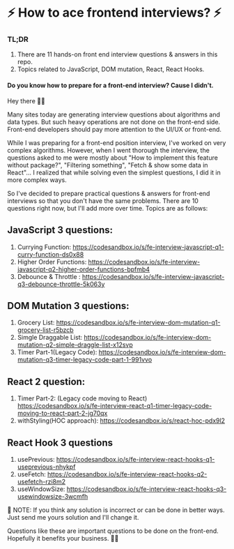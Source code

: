 # ⚡️ How to ace frontend interviews? ⚡️


### TL;DR
1. There are 11 hands-on front end interview questions & answers in this repo. 
2. Topics related to JavaScript, DOM mutation, React, React Hooks. 

#### Do you know how to prepare for a front-end interview? Cause I didn't.

Hey there 👋🏻

Many sites today are generating interview questions about algorithms and data types. But such heavy operations are not done on the front-end side. Front-end developers should pay more attention to the UI/UX or front-end.

While I was preparing for a front-end position interview, I've worked on very complex algorithms. However, when I went thorough the interview, the questions asked to me were mostly about "How to implement this feature without package?", "Filtering something", "Fetch & show some data in React"... I realized that while solving even the simplest questions, I did it in more complex ways.

So I've decided to prepare practical questions & answers for front-end interviews so that you don't have the same problems. There are 10 questions right now, but I'll add more over time. Topics are as follows:


## JavaScript 3 questions:

1. Currying Function: https://codesandbox.io/s/fe-interview-javascript-q1-curry-function-ds0x88
2. Higher Order Functions: https://codesandbox.io/s/fe-interview-javascript-q2-higher-order-functions-bpfmb4
3. Debounce & Throttle : https://codesandbox.io/s/fe-interview-javascript-q3-debounce-throttle-5k063y

## DOM Mutation 3 questions:

1. Grocery List: https://codesandbox.io/s/fe-interview-dom-mutation-q1-grocery-list-r5bzcb
2. Simgle Draggable List: https://codesandbox.io/s/fe-interview-dom-mutation-q2-simple-draggle-list-x12svp
3. Timer Part-1(Legacy Code):  https://codesandbox.io/s/fe-interview-dom-mutation-q3-timer-legacy-code-part-1-991vvo 

## React 2 question: 

1. Timer Part-2: (Legacy code moving to React) https://codesandbox.io/s/fe-interview-react-q1-timer-legacy-code-moving-to-react-part-2-jg70qx
2. withStyling(HOC approach): https://codesandbox.io/s/react-hoc-pdx9l2

## React Hook 3 questions
1. usePrevious: https://codesandbox.io/s/fe-interview-react-hooks-q1-useprevious-nhykpf
2. useFetch: https://codesandbox.io/s/fe-interview-react-hooks-q2-usefetch-rzi8m2
3. useWindowSize: https://codesandbox.io/s/fe-interview-react-hooks-q3-usewindowsize-3wcmfh

🛑 NOTE: If you think any solution is incorrect or can be done in better ways. Just send me yours solution and I'll change it.

Questions like these are important questions to be done on the front-end. Hopefully it benefits your business. 🤘🏻




